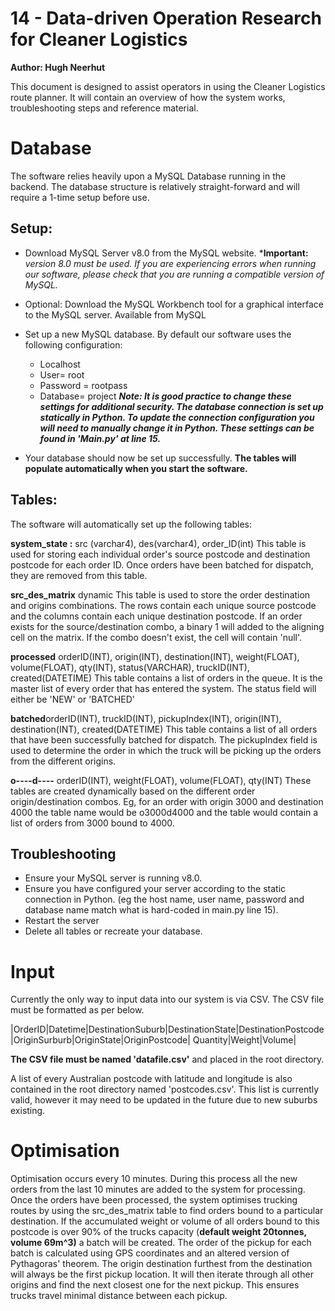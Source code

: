 # 14 - Data-driven Operation Research for Cleaner Logistics

**Author: Hugh Neerhut**


This document is designed to assist operators in using the Cleaner Logistics route planner. It will contain an overview of how the system works, troubleshooting steps and reference material. 


# Database

The software relies heavily upon a MySQL Database running in the backend. The database structure is relatively straight-forward and will require a 1-time setup before use.  

## Setup:
- Download MySQL Server v8.0 from the MySQL website. ***Important:** *version 8.0 must be used. If you are experiencing errors when running our software, please check that you are running a compatible version of MySQL.*
- Optional: Download the MySQL Workbench tool for a graphical interface to the MySQL server. Available from MySQL
- Set up a new MySQL database. By default our software uses the following configuration:
	- Localhost
	- User= root
	- Password = rootpass
	- Database= project
***Note: It is good practice to change these settings for additional security. The database connection is set up statically in Python. To update the connection configuration you will need to manually change it in Python. These settings can be found in 'Main.py' at line 15.***

- Your database should now be set up successfully. **The tables will populate automatically when you start the software.** 


##  Tables:
The software will automatically set up the following tables:

**system_state :** src (varchar4), des(varchar4), order_ID(int)
This table is used for storing each individual order's source postcode and destination postcode for each order ID. Once orders have been batched for dispatch, they are removed from this table. 

**src_des_matrix** dynamic
This table is used to store the order destination and origins combinations. The rows contain each unique source postcode and the columns contain each unique destination postcode. If an order exists for the source/destination combo, a binary 1 will added to the aligning cell on the matrix. If the combo doesn't exist, the cell will contain 'null'. 

**processed** orderID(INT), origin(INT), destination(INT), weight(FLOAT), volume(FLOAT), qty(INT), status(VARCHAR), truckID(INT), created(DATETIME)
This table contains a list of orders in the queue. It is the master list of every order that has entered the system. The status field will either be 'NEW' or 'BATCHED'

**batched**orderID(INT), truckID(INT), pickupIndex(INT), origin(INT), destination(INT), created(DATETIME)
This table contains a list of all orders that have been successfully batched for dispatch.  The pickupIndex field is used to determine the order in which the truck will be picking up the orders from the different origins. 

**o----d----** orderID(INT), weight(FLOAT), volume(FLOAT), qty(INT)
These tables are created dynamically based on the different order origin/destination combos. Eg, for an order with origin 3000 and destination 4000 the table name would be o3000d4000 and the table would contain a list of orders from 3000 bound to 4000. 

## Troubleshooting 

- Ensure your MySQL server is running v8.0.
- Ensure you have configured your server according to the static connection in Python. (eg the host name, user name, password and database name match what is hard-coded in main.py line 15). 
- Restart the server
- Delete all tables or recreate your database. 

# Input

Currently the only way to input data into our system is via CSV. The CSV file must be formatted as per below.

|OrderID|Datetime|DestinationSuburb|DestinationState|DestinationPostcode|OriginSurburb|OriginState|OriginPostcode| Quantity|Weight|Volume|

**The CSV file must be named 'datafile.csv'** and placed in the root directory. 

A list of every Australian postcode with latitude and longitude is also contained in the root directory named 'postcodes.csv'. This list is currently valid, however it may need to be updated in the future due to new suburbs existing. 


# Optimisation

Optimisation occurs every 10 minutes. During this process all the new orders from the last 10 minutes are added to the system for processing. Once the orders have been processed, the system optimises trucking routes by using the src_des_matrix table to find orders bound to a particular destination. If the accumulated weight or volume of all orders bound to this postcode is over 90% of the trucks capacity (**default weight 20tonnes, volume 69m^3)** a batch will be created. The order of the pickup for each batch is calculated using GPS coordinates and an altered version of Pythagoras' theorem. The origin destination furthest from the destination will always be the first pickup location. It will then iterate through all other origins and find the next closest one for the next pickup. This ensures trucks travel minimal distance between each pickup. 